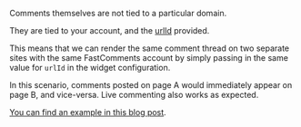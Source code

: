 Comments themselves are not tied to a particular domain.

They are tied to your account, and the <a href="/guide-customizations-and-configuration.html#url-id" target="_blank">urlId</a> provided.

This means that we can render the same comment thread on two separate sites with the same FastComments account by simply passing in the same value for `urlId` in
the widget configuration.

In this scenario, comments posted on page A would immediately appear on page B, and vice-versa. Live commenting
also works as expected.

[You can find an example in this blog post](https://blog.fastcomments.com/(2-12-2020)-using-fastcomments-in-multiple-places-on-the-same-page.html).
